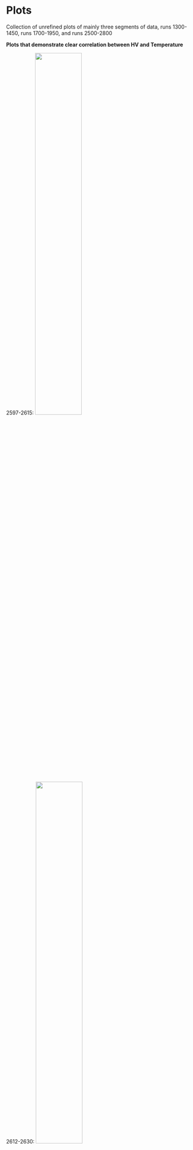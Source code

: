 # Plots

Collection of unrefined plots of mainly three segments of data, runs 1300-1450, runs 1700-1950, and runs 2500-2800

**Plots that demonstrate clear correlation between HV and Temperature**

2597-2615:
<img src="https://github.com/EdgarMao/DavidStuartLab/blob/master/MilliQan_Temperature-HV_Plotting/Plots/2597-2615.png" width="50%" height="50%">

2612-2630:
<img src="https://github.com/EdgarMao/DavidStuartLab/blob/master/MilliQan_Temperature-HV_Plotting/Plots/2612-2630.png" width="50%" height="50%">

2636-2642:
<img src="https://github.com/EdgarMao/DavidStuartLab/blob/master/MilliQan_Temperature-HV_Plotting/Plots/2636-2642.png" width="50%" height="50%">

2647-2661:
<img src="https://github.com/EdgarMao/DavidStuartLab/blob/master/MilliQan_Temperature-HV_Plotting/Plots/2647-2661.png" width="50%" height="50%">

2723-2741:
<img src="https://github.com/EdgarMao/DavidStuartLab/blob/master/MilliQan_Temperature-HV_Plotting/Plots/2723-2741.png" width="50%" height="50%">

2742-2760:
<img src="https://github.com/EdgarMao/DavidStuartLab/blob/master/MilliQan_Temperature-HV_Plotting/Plots/2742-2760.png" width="50%" height="50%">


**Plots that demonstrate questionable correlation**

1302-1326:
<img src="https://github.com/EdgarMao/DavidStuartLab/blob/master/MilliQan_Temperature-HV_Plotting/Plots/1302-1326.png" width="50%" height="50%">

1357-1375:
<img src="https://github.com/EdgarMao/DavidStuartLab/blob/master/MilliQan_Temperature-HV_Plotting/Plots/1357-1375.png" width="50%" height="50%">

1376-1394:
<img src="https://github.com/EdgarMao/DavidStuartLab/blob/master/MilliQan_Temperature-HV_Plotting/Plots/1376-1394.png" width="50%" height="50%">

1450-1432:
<img src="https://github.com/EdgarMao/DavidStuartLab/blob/master/MilliQan_Temperature-HV_Plotting/Plots/1450-1432.png" width="50%" height="50%">

1856-1763:
<img src="https://github.com/EdgarMao/DavidStuartLab/blob/master/MilliQan_Temperature-HV_Plotting/Plots/1856-1763.png" width="50%" height="50%">


**Plots that demonstrate very little correlation**

1726-1744:
<img src="https://github.com/EdgarMao/DavidStuartLab/blob/master/MilliQan_Temperature-HV_Plotting/Plots/1726-1744.png" width="50%" height="50%">

1745-1763:
<img src="https://github.com/EdgarMao/DavidStuartLab/blob/master/MilliQan_Temperature-HV_Plotting/Plots/1745-1763.png" width="50%" height="50%">

1950-1856:
<img src="https://github.com/EdgarMao/DavidStuartLab/blob/master/MilliQan_Temperature-HV_Plotting/Plots/1950-1856.png" width="50%" height="50%">


*Uninteresting plots*

2704-2722:
<img src="https://github.com/EdgarMao/DavidStuartLab/blob/master/MilliQan_Temperature-HV_Plotting/Plots/2704-2722.png" width="50%" height="50%">


**General Observations**

Runs 2500-2800 provide useful insights on the correlation between HV data and temperature data due to the frequent variation in HV settings in these runs; since the other two segments (runs 1300-1450 and runs 1700-1950) have a rather consistent HV setting, those plots might not be as useful for identifying the correlation bewteen HV data and temperature data. However, the data in runs 1300-1450 and runs 1700-1950 seem to be presenting some useful information about other potential factors that may influence the temperature of the sensor's environment by excluding the HV setting factor.

Based on the limited data in runs 2500-2800, I made a rough calulation that the change of every 200V in HV setting would lead to an estimated change of 1 degree celcius in temperature of the environment (ratio 200:1). To make inferences further than a rough estimation, I need to work on the followings:

- Obtain more refined plots of for more complete sets of data
- Get a better understanding of possible factors that may influence the temperature data, compare them with the plots at hand
- Create scatter plots with linear (possibly higher order) fits to provide a statistically vaild estiamtion of the relationship between HV and temperature data


In order to start using this data to estimate dark photon counts in MilliQan runs, my current plan is the following:

- Refine the plotting prorgam, obtain a statically valid fit of HV in relation to temperature
- Obtain data on the prepulse of different runs and establish potential correlations
- Plot dark count in relationship to HV settings and/or temperature
